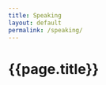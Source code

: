 ```yaml
---
title: Speaking
layout: default
permalink: /speaking/
---
```


<div class="page-header">
    <h1 class="page-title">{{page.title}}</h1>
</div>
